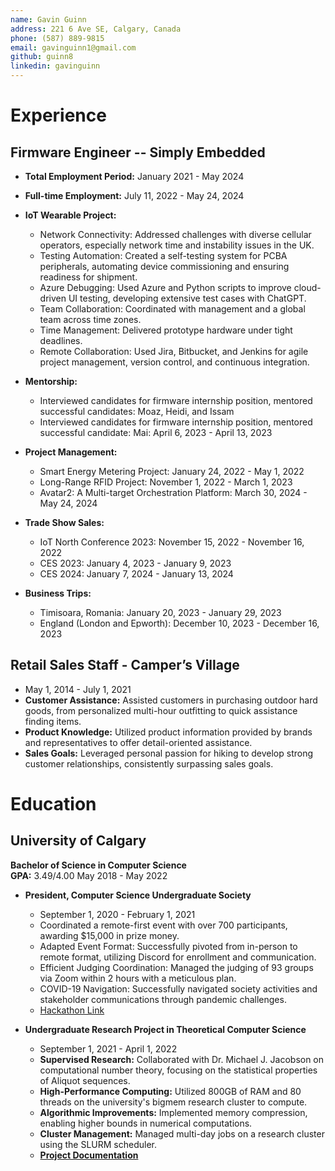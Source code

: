 ```yaml
---
name: Gavin Guinn
address: 221 6 Ave SE, Calgary, Canada
phone: (587) 889-9815
email: gavinguinn1@gmail.com
github: guinn8
linkedin: gavinguinn
---
```


# Experience
## Firmware Engineer -- Simply Embedded
- **Total Employment Period:** January 2021 - May 2024
- **Full-time Employment:** July 11, 2022 - May 24, 2024
- **IoT Wearable Project:**
  - Network Connectivity: Addressed challenges with diverse cellular operators, especially network time and instability issues in the UK.
  - Testing Automation: Created a self-testing system for PCBA peripherals, automating device commissioning and ensuring readiness for shipment.
  - Azure Debugging: Used Azure and Python scripts to improve cloud-driven UI testing, developing extensive test cases with ChatGPT.
  - Team Collaboration: Coordinated with management and a global team across time zones.
  - Time Management: Delivered prototype hardware under tight deadlines.
  - Remote Collaboration: Used Jira, Bitbucket, and Jenkins for agile project management, version control, and continuous integration.

- **Mentorship:**
  - Interviewed candidates for firmware internship position, mentored successful candidates: Moaz, Heidi, and Issam
  - Interviewed candidates for firmware internship position, mentored successful candidate: Mai: April 6, 2023 - April 13, 2023

- **Project Management:**
  - Smart Energy Metering Project: January 24, 2022 - May 1, 2022
  - Long-Range RFID Project: November 1, 2022 - March 1, 2023
  - Avatar2: A Multi-target Orchestration Platform: March 30, 2024 - May 24, 2024

- **Trade Show Sales:**
  - IoT North Conference 2023: November 15, 2022 - November 16, 2022
  - CES 2023: January 4, 2023 - January 9, 2023
  - CES 2024: January 7, 2024 - January 13, 2024

- **Business Trips:**
  - Timisoara, Romania: January 20, 2023 - January 29, 2023
  - England (London and Epworth): December 10, 2023 - December 16, 2023

## Retail Sales Staff - Camper’s Village
- May 1, 2014 - July 1, 2021
- **Customer Assistance:** Assisted customers in purchasing outdoor hard goods, from personalized multi-hour outfitting to quick assistance finding items.
- **Product Knowledge:** Utilized product information provided by brands and representatives to offer detail-oriented assistance.
- **Sales Goals:** Leveraged personal passion for hiking to develop strong customer relationships, consistently surpassing sales goals.

# Education

## University of Calgary
**Bachelor of Science in Computer Science**  
**GPA:** 3.49/4.00  May 2018 - May 2022

- **President, Computer Science Undergraduate Society**  
  - September 1, 2020 - February 1, 2021
  - Coordinated a remote-first event with over 700 participants, awarding $15,000 in prize money.
  - Adapted Event Format: Successfully pivoted from in-person to remote format, utilizing Discord for enrollment and communication.
  - Efficient Judging Coordination: Managed the judging of 93 groups via Zoom within 2 hours with a meticulous plan.
  - COVID-19 Navigation: Successfully navigated society activities and stakeholder communications through pandemic challenges.
  - [Hackathon Link](https://calgary-hacks-2021.devpost.com/)

- **Undergraduate Research Project in Theoretical Computer Science**
  - September 1, 2021 - April 1, 2022
  - **Supervised Research:** Collaborated with Dr. Michael J. Jacobson on computational number theory, focusing on the statistical properties of Aliquot sequences.
  - **High-Performance Computing:** Utilized 800GB of RAM and 80 threads on the university's bigmem research cluster to compute.
  - **Algorithmic Improvements:** Implemented memory compression, enabling higher bounds in numerical computations.
  - **Cluster Management:** Managed multi-day jobs on a research cluster using the SLURM scheduler.
  - **[Project Documentation](https://guinn8.github.io/aliquot/html/index.html)**
